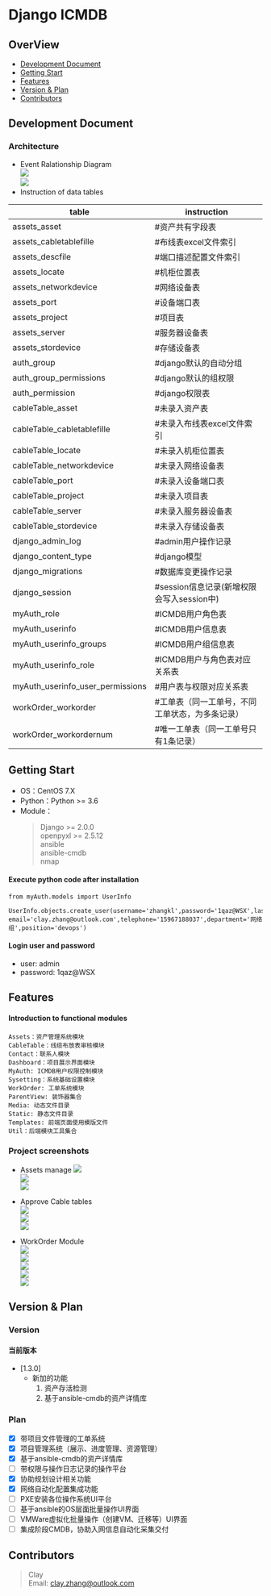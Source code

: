 ﻿# Django ICMDB

## OverView
* [Development Document](#development-document)
* [Getting Start](#getting-start)
* [Features](#features)
* [Version & Plan](#version)
* [Contributors](#contributors)

## Development Document
### Architecture
* Event Ralationship Diagram  
![](docs\img\Assets_Models_ER_Diagram.png)  
![](docs\img\WorkOrder_Models_ER_Diagram.png)
* Instruction of data tables

table | instruction
---|---
assets_asset                      |	#资产共有字段表
assets_cabletablefille            | #布线表excel文件索引
assets_descfile                   | #端口描述配置文件索引
assets_locate                     | #机柜位置表
assets_networkdevice              | #网络设备表
assets_port                       | #设备端口表
assets_project                    | #项目表
assets_server                     | #服务器设备表
assets_stordevice                 | #存储设备表
auth_group                        | #django默认的自动分组
auth_group_permissions            | #django默认的组权限
auth_permission                   | #django权限表
cableTable_asset                  | #未录入资产表
cableTable_cabletablefille        | #未录入布线表excel文件索引
cableTable_locate                 | #未录入机柜位置表
cableTable_networkdevice    	  | #未录入网络设备表
cableTable_port                  | #未录入设备端口表
cableTable_project               | #未录入项目表
cableTable_server                | #未录入服务器设备表
cableTable_stordevice            | #未录入存储设备表
django_admin_log                 | #admin用户操作记录
django_content_type              | #django模型
django_migrations                | #数据库变更操作记录
django_session                   | #session信息记录(新增权限会写入session中)
myAuth_role                      | #ICMDB用户角色表
myAuth_userinfo                  | #ICMDB用户信息表
myAuth_userinfo_groups           | #ICMDB用户组信息表
myAuth_userinfo_role             | #ICMDB用户与角色表对应关系表
myAuth_userinfo_user_permissions | #用户表与权限对应关系表
workOrder_workorder              | #工单表（同一工单号，不同工单状态，为多条记录）
workOrder_workordernum           | #唯一工单表（同一工单号只有1条记录）



## Getting Start
* OS：CentOS 7.X
* Python：Python >= 3.6
* Module：  
    > Django >= 2.0.0    
    > openpyxl >= 2.5.12  
    > ansible  
    > ansible-cmdb  
    > nmap  

#### Execute python code after installation
```
from myAuth.models import UserInfo

UserInfo.objects.create_user(username='zhangkl',password='1qaz@WSX',last_name='zhang',first_name='Clay',
email='clay.zhang@outlook.com',telephone='15967188037',department='网络组',position='devops')
```

#### Login user and password
* user: admin
* password: 1qaz@WSX

## Features
#### Introduction to functional modules
```
Assets：资产管理系统模块
CableTable：线缆布放表审核模块
Contact：联系人模块
Dashboard：项目展示界面模块
MyAuth: ICMDB用户权限控制模块
Sysetting：系统基础设置模块
WorkOrder: 工单系统模块
ParentView: 装饰器集合
Media: 动态文件目录
Static: 静态文件目录
Templates: 前端页面使用模版文件
Util：后端模块工具集合
```
### Project screenshots

* Assets manage 
![](docs\img\assets_1.jpg)  
![](docs\img\alive_detect.jpg)  
![](docs\img\ansible_cmdb.jpg)  

* Approve Cable tables  
![](docs\img\cableTable_2.jpg)  
![](docs\img\cableTable_3.jpg)  
![](docs\img\cableTable_1.jpg)  

* WorkOrder Module  
![](docs\img\workOrder_1.gif)  
![](docs\img\workOrder_2.gif)  
![](docs\img\workOrder_3.jpg)  
![](docs\img\workOrder_4.jpg)  
![](docs\img\workOrder_5.jpg)  

## Version & Plan
### Version
#### 当前版本
- [1.3.0]
	- 新加的功能
		1. 资产存活检测
		2. 基于ansible-cmdb的资产详情库


### Plan
- [x] 带项目文件管理的工单系统
- [x] 项目管理系统（展示、进度管理、资源管理）
- [x] 基于ansible-cmdb的资产详情库
- [ ] 带权限与操作日志记录的操作平台
- [x] 协助规划设计相关功能
- [x] 网络自动化配置集成功能
- [ ] PXE安装各位操作系统UI平台
- [ ] 基于ansible的OS层面批量操作UI界面
- [ ] VMWare虚拟化批量操作（创建VM、迁移等）UI界面
- [ ] 集成阶段CMDB，协助入网信息自动化采集交付

## Contributors
> Clay  
> Email: clay.zhang@outlook.com


